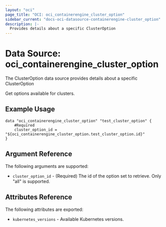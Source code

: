```yaml
---
layout: "oci"
page_title: "OCI: oci_containerengine_cluster_option"
sidebar_current: "docs-oci-datasource-containerengine-cluster_option"
description: |-
  Provides details about a specific ClusterOption
---
```


# Data Source: oci_containerengine_cluster_option
The ClusterOption data source provides details about a specific ClusterOption

Get options available for clusters.

## Example Usage

```hcl
data "oci_containerengine_cluster_option" "test_cluster_option" {
	#Required
	cluster_option_id = "${oci_containerengine_cluster_option.test_cluster_option.id}"
}
```

## Argument Reference

The following arguments are supported:

* `cluster_option_id` - (Required) The id of the option set to retrieve. Only "all" is supported.


## Attributes Reference

The following attributes are exported:

* `kubernetes_versions` - Available Kubernetes versions.


